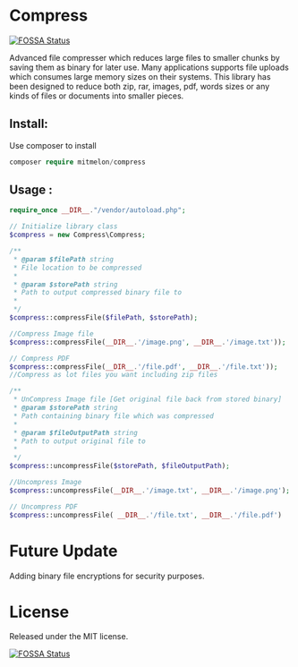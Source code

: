 # Compress
[![FOSSA Status](https://app.fossa.com/api/projects/git%2Bgithub.com%2Fmitmelon%2FCompress.svg?type=shield)](https://app.fossa.com/projects/git%2Bgithub.com%2Fmitmelon%2FCompress?ref=badge_shield)

 Advanced file compresser which reduces large files to smaller chunks by saving them as binary for later use. Many applications supports file uploads which consumes large memory sizes on their systems. This library has been designed to reduce both zip, rar, images, pdf, words sizes or any kinds of files or documents into smaller pieces.

## Install:
Use composer to install
```php
composer require mitmelon/compress
```

## Usage :

```php
require_once __DIR__."/vendor/autoload.php";

// Initialize library class
$compress = new Compress\Compress;

/**
 * @param $filePath string
 * File location to be compressed
 *
 * @param $storePath string
 * Path to output compressed binary file to
 *
 */
$compress::compressFile($filePath, $storePath);

//Compress Image file
$compress::compressFile(__DIR__.'/image.png', __DIR__.'/image.txt'));

// Compress PDF
$compress::compressFile(__DIR__.'/file.pdf', __DIR__.'/file.txt'));
//Compress as lot files you want including zip files

/**
 * UnCompress Image file [Get original file back from stored binary]
 * @param $storePath string
 * Path containing binary file which was compressed
 *
 * @param $fileOutputPath string
 * Path to output original file to
 *
 */
$compress::uncompressFile($storePath, $fileOutputPath);

//Uncompress Image
$compress::uncompressFile(__DIR__.'/image.txt', __DIR__.'/image.png');

// Uncompress PDF
$compress::uncompressFile( __DIR__.'/file.txt', __DIR__.'/file.pdf')

```

# Future Update

Adding binary file encryptions for security purposes.

# License

Released under the MIT license.

[![FOSSA Status](https://app.fossa.com/api/projects/git%2Bgithub.com%2Fmitmelon%2FCompress.svg?type=large)](https://app.fossa.com/projects/git%2Bgithub.com%2Fmitmelon%2FCompress?ref=badge_large)